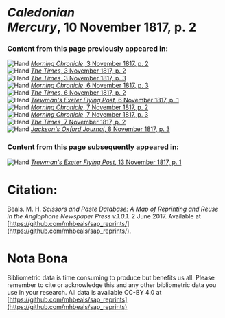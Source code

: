 # *Caledonian Mercury*, 10 November 1817, p. 2  
  
### Content from this page previously appeared in:  
![Hand](http://scissorsandpaste.net/wp-content/uploads/2017/06/smallhandpointer.png) [*Morning Chronicle*, 3 November 1817, p. 2](https://mhbeals.github.io/sap_html/Morning-Chronicle/Morning-Chronicle-3-November-1817-p-2)  
![Hand](http://scissorsandpaste.net/wp-content/uploads/2017/06/smallhandpointer.png) [*The Times*, 3 November 1817, p. 2](https://mhbeals.github.io/sap_html/The-Times/The-Times-3-November-1817-p-2)  
![Hand](http://scissorsandpaste.net/wp-content/uploads/2017/06/smallhandpointer.png) [*The Times*, 3 November 1817, p. 3](https://mhbeals.github.io/sap_html/The-Times/The-Times-3-November-1817-p-3)  
![Hand](http://scissorsandpaste.net/wp-content/uploads/2017/06/smallhandpointer.png) [*Morning Chronicle*, 6 November 1817, p. 3](https://mhbeals.github.io/sap_html/Morning-Chronicle/Morning-Chronicle-6-November-1817-p-3)  
![Hand](http://scissorsandpaste.net/wp-content/uploads/2017/06/smallhandpointer.png) [*The Times*, 6 November 1817, p. 2](https://mhbeals.github.io/sap_html/The-Times/The-Times-6-November-1817-p-2)  
![Hand](http://scissorsandpaste.net/wp-content/uploads/2017/06/smallhandpointer.png) [*Trewman's Exeter Flying Post*, 6 November 1817, p. 1](https://mhbeals.github.io/sap_html/Trewman's-Exeter-Flying-Post/Trewman's-Exeter-Flying-Post-6-November-1817-p-1)  
![Hand](http://scissorsandpaste.net/wp-content/uploads/2017/06/smallhandpointer.png) [*Morning Chronicle*, 7 November 1817, p. 2](https://mhbeals.github.io/sap_html/Morning-Chronicle/Morning-Chronicle-7-November-1817-p-2)  
![Hand](http://scissorsandpaste.net/wp-content/uploads/2017/06/smallhandpointer.png) [*Morning Chronicle*, 7 November 1817, p. 3](https://mhbeals.github.io/sap_html/Morning-Chronicle/Morning-Chronicle-7-November-1817-p-3)  
![Hand](http://scissorsandpaste.net/wp-content/uploads/2017/06/smallhandpointer.png) [*The Times*, 7 November 1817, p. 2](https://mhbeals.github.io/sap_html/The-Times/The-Times-7-November-1817-p-2)  
![Hand](http://scissorsandpaste.net/wp-content/uploads/2017/06/smallhandpointer.png) [*Jackson's Oxford Journal*, 8 November 1817, p. 3](https://mhbeals.github.io/sap_html/Jackson's-Oxford-Journal/Jackson's-Oxford-Journal-8-November-1817-p-3)  
  
### Content from this page subsequently appeared in:  
![Hand](http://scissorsandpaste.net/wp-content/uploads/2017/06/smallhandpointer.png) [*Trewman's Exeter Flying Post*, 13 November 1817, p. 1](https://mhbeals.github.io/sap_html/Trewman's-Exeter-Flying-Post/Trewman's-Exeter-Flying-Post-13-November-1817-p-1)  


# Citation: 

Beals. M. H. *Scissors and Paste Database: A Map of Reprinting and Reuse in the Anglophone Newspaper Press v.1.0.1.* 2 June 2017. Available at [https://github.com/mhbeals/sap_reprints/](https://github.com/mhbeals/sap_reprints/). 

# Nota Bona

Bibliometric data is time consuming to produce but benefits us all. Please remember to cite or acknowledge this and any other bibliometric data you use in your research. All data is available CC-BY 4.0 at [https://github.com/mhbeals/sap_reprints](https://github.com/mhbeals/sap_reprints)
